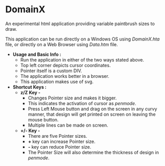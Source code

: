 # DomainX
An experimental html application providing variable paintbrush sizes to draw. 

This application can be run directly on a Windows OS using *DomainX.hta* file, or directly on a Web Browser using *Data.htm* file.
* **Usage and Basic Info :**
  * Run the application in either of the two ways stated above.
  * Top left corner depicts cursor coordinates.
  * Pointer itself is a custom DIV.
  * The application works better in a browser.
  * This application makes use of svg.
* **Shortcut Keys :**
  * **z/Z Key -**
    - Changes Pointer size and makes it bigger.
    - This indicates the activation of cursor as *penmode*.
    - Press Left Mouse button and drag on the screen in any curvy manner, that design will get printed on screen on leaving the mouse button.
    - Multiple lines can be made on screen.
  * **+/- Key -**
    - There are five Pointer sizes. 
    - **+** key can increase Pointer size.
    - **-** key can reduce Pointer size.
    - The Pointer Size will also determine the thickness of design in *penmode*.
